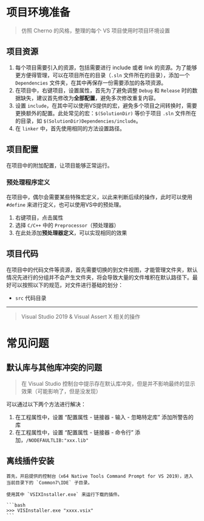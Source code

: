
# 项目环境准备

> 仿照 Cherno 的风格，整理的每个 VS 项目使用时项目环境设置

## 项目资源

1. 每个项目需要引入的资源，包括需要进行 include 或者 link 的资源。为了能够更方便得管理，可以在项目所在的目录（`.sln` 文件所在的目录），添加一个 `Dependencies` 文件夹，在其中再保存一份需要添加的各项资源。
2. 在项目中，右键项目，设置属性，首先为了避免调整 `Debug` 和 `Release` 时的数据缺失，建议首先修改为**全部配置**，避免多次修改重复内容。
3. 设置 `include`，在其中可以使用VS提供的宏，避免多个项目之间转换时，需要更换额外的配置。此处常见的宏：`$(SolutionDir)` 等价于项目 `.sln` 文件所在的目录，如 `$(SolutionDir)Dependencies/include`。
4. 在 `linker` 中，首先使用相同的方法设置路径。

## 项目配置

在项目中的附加配置，让项目能够正常运行。

### 预处理程序定义

在项目中，偶尔会需要某些特殊宏定义，以此来判断后续的操作，此时可以使用 `#define` 来进行定义，也可以使用VS中的预处理。

1. 右键项目，点击属性
2. 选择 `C/C++` 中的 `Preprocessor`（预处理器）
3. 在此处添加**预处理器定义**，可以实现相同的效果

## 项目代码

在项目中的代码文件等资源，首先需要切换的到文件视图，才能管理文件夹，默认情况先进行的分组并不会产生文件夹，将会导致大量的文件堆积在默认路径下。最好可以按照以下的规范，对文件进行基础的划分：

- `src` 代码目录

---

> Visual Studio 2019 & Visual Assert X 相关的操作

# 常见问题


## 默认库与其他库冲突的问题

> 在 Visual Studio 控制台中提示存在默认库冲突，但是并不影响最终的显示效果（可能影响了，但是没发现）

可以通过以下两个方法进行解决：

1. 在工程属性中，设置 “配置属性 - 链接器 - 输入 - 忽略特定库” 添加所警告的库
2. 在工程属性中，设置 “配置属性 - 链接器 - 命令行” 添加，`/NODEFAULTLIB:"xxx.lib"`

## 离线插件安装

    首先，开启提供的控制台（x64 Native Tools Command Prompt for VS 2019），进入当前目录下的 `Common7\IDE` 子目录。

    使用其中 `VSIXInstaller.exe` 来运行下载的插件。

    ```bash
    >>> VISInstaller.exe "xxxx.vsix"
    ```
